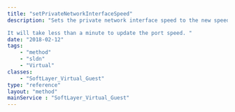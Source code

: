 ```yaml
---
title: "setPrivateNetworkInterfaceSpeed"
description: "Sets the private network interface speed to the new speed. Speed values can only be 0 (Disconnect), 10, 100, or 1000. The new speed must be equal to or less than the max speed of the interface. 

It will take less than a minute to update the port speed. "
date: "2018-02-12"
tags:
    - "method"
    - "sldn"
    - "Virtual"
classes:
    - "SoftLayer_Virtual_Guest"
type: "reference"
layout: "method"
mainService : "SoftLayer_Virtual_Guest"
---
```

